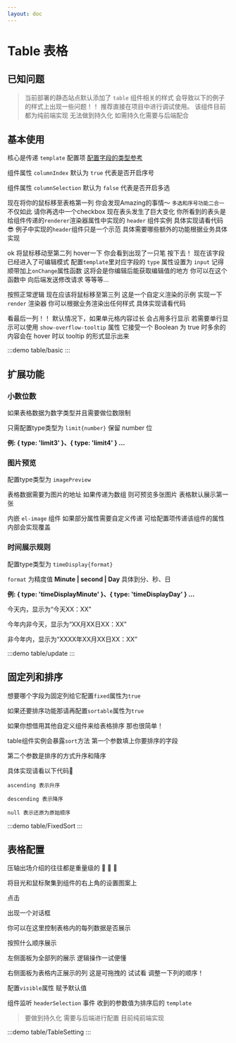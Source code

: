 ```yaml
---
layout: doc
---
```


# Table 表格

## 已知问题

> 当前部署的静态站点默认添加了 `table` 组件相关的样式 会导致以下的例子的样式上出现一些问题！！
> 推荐直接在项目中进行调试使用。
> 该组件目前都为纯前端实现 无法做到持久化 如需持久化需要与后端配合


## 基本使用

核心是传递 `template` 配置项 [配置字段的类型参考](https://github.com/Yonghero/fuzzyjs/blob/monorepo/types/options.ts)

组件属性 `columnIndex` 默认为 `true` 代表是否开启序号

组件属性 `columnSelection` 默认为 `false` 代表是否开启多选

现在将你的鼠标移至表格第一列
你会发现Amazing的事情～ `多选和序号功能二合一`
不仅如此 请你再选中一个checkbox
现在表头发生了巨大变化 你所看到的表头是给组件传递的`renderer`渲染器属性中实现的
`header` 组件实例 具体实现请看代码😎
例子中实现的`header`组件只是一个示范 具体需要哪些额外的功能根据业务具体实现


ok 将鼠标移动至第二列 hover一下 你会看到出现了一只笔
按下去！
现在该字段已经进入了可编辑模式
配置`template`里对应字段的 `type` 属性设置为 `input`
记得顺带加上`onChange`属性函数 这将会是你编辑后能获取编辑值的地方 你可以在这个函数中
向后端发送修改请求 等等等...

按照正常逻辑 现在应该将鼠标移至第三列 这是一个自定义渲染的示例
实现一下 `render` 渲染器 你可以根据业务渲染出任何样式 具体实现请看代码

看最后一列！！ 默认情况下，如果单元格内容过长 会占用多行显示 若需要单行显示可以使用 `show-overflow-tooltip` 属性 它接受一个 Boolean 为 true 时多余的内容会在 hover 时以 tooltip 的形式显示出来

:::demo
table/basic
:::

## 扩展功能

### 小数位数

如果表格数据为数字类型并且需要做位数限制 

只需配置type类型为 `limit{number}`
保留 number 位 

**例: { type: 'limit3' }、{ type: 'limit4' } ...**

### 图片预览

配置type类型为 `imagePreview`

表格数据需要为图片的地址 如果传递为数组 则可预览多张图片 表格默认展示第一张

内嵌 `el-image` 组件 如果部分属性需要自定义传递 可给配置项传递该组件的属性 内部会实现覆盖

### 时间展示规则

配置type类型为 `timeDisplay{format}`

`format` 为精度值 **Minute | second | Day** 具体到分、秒、日

**例: { type: 'timeDisplayMinute' }、{ type: 'timeDisplayDay' } ...**

今天内，显示为“今天XX：XX”

今年内非今天，显示为“XX月XX日XX：XX”

非今年内，显示为“XXXX年XX月XX日XX：XX”

:::demo
table/update
:::


## 固定列和排序

想要哪个字段为固定列给它配置`fixed`属性为`true`

如果还要排序功能那请再配置`sortable`属性为`true`

如果你想借用其他自定义组件来给表格排序 那也很简单！

table组件实例会暴露`sort`方法 第一个参数填上你要排序的字段

第二个参数是排序的方式升序和降序

具体实现请看以下代码🤩

`ascending 表示升序`

`descending 表示降序`

`null 表示还原为原始顺序`

:::demo
table/FixedSort
:::

## 表格配置

压轴出场介绍的往往都是重量级的 👏 👏 👏

将目光和鼠标聚集到组件的右上角的设置图案上

点击

出现一个对话框

你可以在这里控制表格内的每列数据是否展示

按照什么顺序展示

左侧面板为全部列的展示 逻辑操作一试便懂

右侧面板为表格内正展示的列 这是可拖拽的 试试看 调整一下列的顺序！

配置`visible`属性 赋予默认值

组件监听 `headerSelection` 事件 收到的参数值为排序后的 `template`

> 要做到持久化 需要与后端进行配置 目前纯前端实现

:::demo
table/TableSetting
:::

